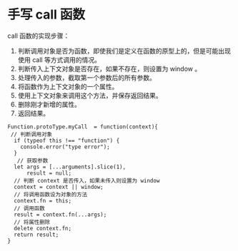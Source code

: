 <script setup>
    Function.prototype.myCall = function(context) {
        // 判断调用对象
        if (typeof this !== "function") {
            console.error("type error");
        }
        // 获取参数
        let args = [...arguments].slice(1),
            result = null;
        // 判断 context 是否传入，如果未传入则设置为 window
        context = context || window;
        const sym = Symbol('fn');
        // 将调用函数设为对象的方法
        context.fn = this;
        // 调用函数
        result = context.fn(...args);
        // 将属性删除
        delete context.fn;
        return result;
    }
</script>

# 手写 call 函数

call 函数的实现步骤：

1. 判断调用对象是否为函数，即使我们是定义在函数的原型上的，但是可能出现使用 call 等方式调用的情况。
2. 判断传入上下文对象是否存在，如果不存在，则设置为 window 。
3. 处理传入的参数，截取第一个参数后的所有参数。
4. 将函数作为上下文对象的一个属性。
5. 使用上下文对象来调用这个方法，并保存返回结果。
6. 删除刚才新增的属性。
7. 返回结果。

```
Function.protoType.myCall  = function(context){
 // 判断调用对象
  if (typeof this !== "function") {
    console.error("type error");
  }
   // 获取参数
  let args = [...arguments].slice(1),
      result = null;
  // 判断 context 是否传入，如果未传入则设置为 window
  context = context || window;
  // 将调用函数设为对象的方法
  context.fn = this;
  // 调用函数
  result = context.fn(...args);
  // 将属性删除
  delete context.fn;
  return result;
}

```
